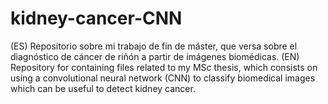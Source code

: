 # kidney-cancer-CNN
(ES) Repositorio sobre mi trabajo de fin de máster, que versa sobre el diagnóstico de cáncer de riñón a partir de imágenes biomédicas.  (EN) Repository for containing files related to my MSc thesis, which consists on using a convolutional neural network (CNN) to classify biomedical images which can be useful to detect kidney cancer. 
